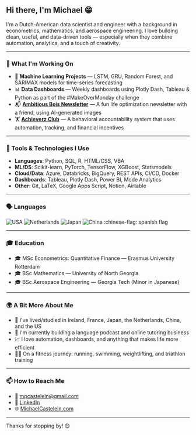 ## Hi there, I'm Michael 😁

I'm a Dutch-American data scientist and engineer with a background in econometrics, mathematics, and aerospace engineering. I love building clean, useful, and data-driven tools — especially when they combine automation, analytics, and a touch of creativity.

---

### 🚀 What I'm Working On
- 🧠 **Machine Learning Projects** — LSTM, GRU, Random Forest, and SARIMAX models for time-series forecasting
- 📊 **Data Dashboards** — Weekly dashboards using Plotly Dash, Tableau & Python as part of the #MakeOverMonday challenge
- 📬 **[Ambitious Bois Newsletter](https://ambitiousbois.beehiiv.com/)** — A fun life optimization newsletter with a friend, using AI-generated images
- 🏋️ **[Achieverz Club](www.achieverzclub.com)** — A behavioral accountability system that uses automation, tracking, and financial incentives

---

### 🧰 Tools & Technologies I Use
- **Languages**: Python, SQL, R, HTML/CSS, VBA
- **ML/DS**: Scikit-learn, PyTorch, TensorFlow, XGBoost, Statsmodels
- **Cloud/Data**: Azure, Databricks, BigQuery, REST APIs, CI/CD, Docker
- **Dashboards**: Tableau, Plotly Dash, Power BI, Mode Analytics
- **Other**: Git, LaTeX, Google Apps Script, Notion, Airtable

---
### 🗣️ Languages
![USA](https://img.shields.io/badge/USA-🇺🇸-blue)
![Netherlands](https://img.shields.io/badge/Netherlands-🇳🇱-red)
![Japan](https://img.shields.io/badge/Japan-🇯🇵-black)
![China](https://img.shields.io/badge/China-🇨🇳-orange)
:chinese-flag: spanish flag

---

### 🎓 Education
- 🎓 MSc Econometrics: Quantitative Finance — Erasmus University Rotterdam
- 🎓 BSc Mathematics — University of North Georgia
- 🎓 BSc Aerospace Engineering — Georgia Tech (Minor in Japanese)

---

### 🌍 A Bit More About Me
- 🧳 I've lived/studied in Ireland, France, Japan, the Netherlands, China, and the US
- 👯 I'm currently building a language podcast and online tutoring business
- 📈 I love automation, dashboards, and anything that makes life more efficient
- 🏃‍♂️ On a fitness journey: running, swimming, weightlifting, and triathlon training

---

### 📫 How to Reach Me
- 📧 [mpcastelein@gmail.com](mailto:mpcastelein@gmail.com)
- 💼 [LinkedIn](https://linkedin.com/in/michael-castelein)
- 🌐 [MichaelCastelein.com](https://MichaelCastelein.com)

---

Thanks for stopping by! 😊

